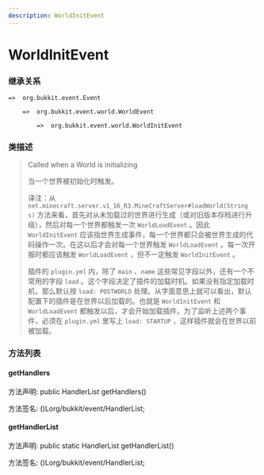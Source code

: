 ```yaml
---
description: WorldInitEvent
---
```


# WorldInitEvent

### 继承关系

    =>  org.bukkit.event.Event

        =>  org.bukkit.event.world.WorldEvent

            =>  org.bukkit.event.world.WorldInitEvent

### 类描述

> Called when a World is initializing
> 
> <p>
> 
> 当一个世界被初始化时触发。
> 
> <p>
> 
> 译注：从 `net.minecraft.server.v1_16_R3.MineCraftServer#loadWorld(String s)` 方法来看，首先对从未加载过的世界进行生成（或对旧版本存档进行升级），然后对每一个世界都触发一次 `WorldLoadEvent` 。因此 `WorldInitEvent` 应该指世界生成事件，每一个世界都只会被世界生成的代码操作一次。在这以后才会对每一个世界触发 `WorldLoadEvent` 。每一次开服时都应该触发 `WorldLoadEvent` ，但不一定触发 `WorldInitEvent` 。
> 
> 插件的 `plugin.yml` 内，除了 `main` 、`name` 这些常见字段以外，还有一个不常用的字段 `load` 。这个字段决定了插件的加载时机。如果没有指定加载时机，那么默认按 `load: POSTWORLD` 处理。从字面意思上就可以看出，默认配置下的插件是在世界以后加载的。也就是 `WorldInitEvent` 和 `WorldLoadEvent` 都触发以后，才会开始加载插件。为了监听上述两个事件，必须在 `plugin.yml` 里写上 `load: STARTUP` ，这样插件就会在世界以前被加载。

### 方法列表

#### getHandlers

方法声明: public HandlerList getHandlers()

方法签名: ()Lorg/bukkit/event/HandlerList;

#### getHandlerList

方法声明: public static HandlerList getHandlerList()

方法签名: ()Lorg/bukkit/event/HandlerList;